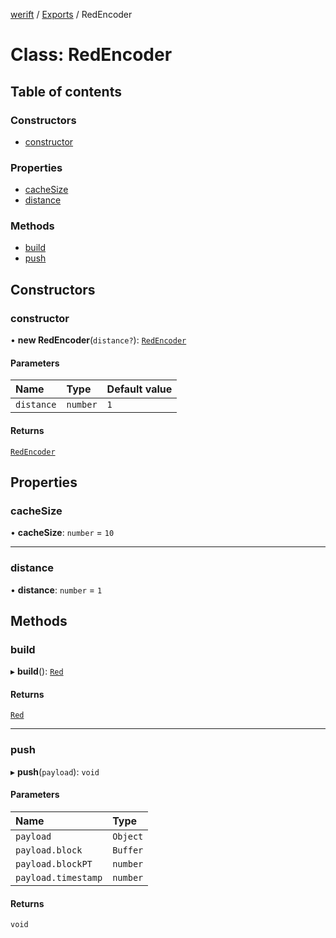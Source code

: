 [werift](../README.md) / [Exports](../modules.md) / RedEncoder

# Class: RedEncoder

## Table of contents

### Constructors

- [constructor](RedEncoder.md#constructor)

### Properties

- [cacheSize](RedEncoder.md#cachesize)
- [distance](RedEncoder.md#distance)

### Methods

- [build](RedEncoder.md#build)
- [push](RedEncoder.md#push)

## Constructors

### constructor

• **new RedEncoder**(`distance?`): [`RedEncoder`](RedEncoder.md)

#### Parameters

| Name | Type | Default value |
| :------ | :------ | :------ |
| `distance` | `number` | `1` |

#### Returns

[`RedEncoder`](RedEncoder.md)

## Properties

### cacheSize

• **cacheSize**: `number` = `10`

___

### distance

• **distance**: `number` = `1`

## Methods

### build

▸ **build**(): [`Red`](Red.md)

#### Returns

[`Red`](Red.md)

___

### push

▸ **push**(`payload`): `void`

#### Parameters

| Name | Type |
| :------ | :------ |
| `payload` | `Object` |
| `payload.block` | `Buffer` |
| `payload.blockPT` | `number` |
| `payload.timestamp` | `number` |

#### Returns

`void`
